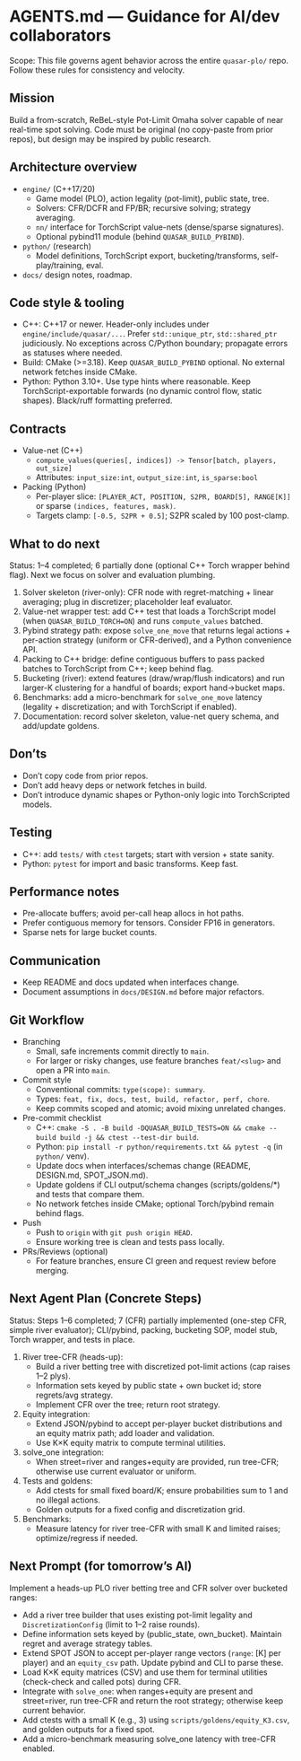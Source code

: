 # AGENTS.md — Guidance for AI/dev collaborators

Scope: This file governs agent behavior across the entire `quasar-plo/` repo. Follow these rules for consistency and velocity.

## Mission
Build a from-scratch, ReBeL-style Pot-Limit Omaha solver capable of near real-time spot solving. Code must be original (no copy-paste from prior repos), but design may be inspired by public research.

## Architecture overview
- `engine/` (C++17/20)
  - Game model (PLO), action legality (pot-limit), public state, tree.
  - Solvers: CFR/DCFR and FP/BR; recursive solving; strategy averaging.
  - `nn/` interface for TorchScript value-nets (dense/sparse signatures).
  - Optional pybind11 module (behind `QUASAR_BUILD_PYBIND`).
- `python/` (research)
  - Model definitions, TorchScript export, bucketing/transforms, self-play/training, eval.
- `docs/` design notes, roadmap.

## Code style & tooling
- C++: C++17 or newer. Header-only includes under `engine/include/quasar/...`. Prefer `std::unique_ptr`, `std::shared_ptr` judiciously. No exceptions across C/Python boundary; propagate errors as statuses where needed.
- Build: CMake (>=3.18). Keep `QUASAR_BUILD_PYBIND` optional. No external network fetches inside CMake.
- Python: Python 3.10+. Use type hints where reasonable. Keep TorchScript-exportable forwards (no dynamic control flow, static shapes). Black/ruff formatting preferred.

## Contracts
- Value-net (C++)
  - `compute_values(queries[, indices]) -> Tensor[batch, players, out_size]`
  - Attributes: `input_size:int`, `output_size:int`, `is_sparse:bool`
- Packing (Python)
  - Per-player slice: `[PLAYER_ACT, POSITION, S2PR, BOARD[5], RANGE[K]]` or sparse `(indices, features, mask)`.
  - Targets clamp: `[-0.5, S2PR + 0.5]`; S2PR scaled by 100 post-clamp.

## What to do next
Status: 1–4 completed; 6 partially done (optional C++ Torch wrapper behind flag). Next we focus on solver and evaluation plumbing.

1) Solver skeleton (river-only): CFR node with regret-matching + linear averaging; plug in discretizer; placeholder leaf evaluator.
2) Value-net wrapper test: add C++ test that loads a TorchScript model (when `QUASAR_BUILD_TORCH=ON`) and runs `compute_values` batched.
3) Pybind strategy path: expose `solve_one_move` that returns legal actions + per-action strategy (uniform or CFR-derived), and a Python convenience API.
4) Packing to C++ bridge: define contiguous buffers to pass packed batches to TorchScript from C++; keep behind flag.
5) Bucketing (river): extend features (draw/wrap/flush indicators) and run larger-K clustering for a handful of boards; export hand→bucket maps.
6) Benchmarks: add a micro-benchmark for `solve_one_move` latency (legality + discretization; and with TorchScript if enabled).
7) Documentation: record solver skeleton, value-net query schema, and add/update goldens.

## Don’ts
- Don’t copy code from prior repos.
- Don’t add heavy deps or network fetches in build.
- Don’t introduce dynamic shapes or Python-only logic into TorchScripted models.

## Testing
- C++: add `tests/` with `ctest` targets; start with version + state sanity.
- Python: `pytest` for import and basic transforms. Keep fast.

## Performance notes
- Pre-allocate buffers; avoid per-call heap allocs in hot paths.
- Prefer contiguous memory for tensors. Consider FP16 in generators.
- Sparse nets for large bucket counts.

## Communication
- Keep README and docs updated when interfaces change.
- Document assumptions in `docs/DESIGN.md` before major refactors.

## Git Workflow
- Branching
  - Small, safe increments commit directly to `main`.
  - For larger or risky changes, use feature branches `feat/<slug>` and open a PR into `main`.
- Commit style
  - Conventional commits: `type(scope): summary`.
  - Types: `feat, fix, docs, test, build, refactor, perf, chore`.
  - Keep commits scoped and atomic; avoid mixing unrelated changes.
- Pre-commit checklist
  - C++: `cmake -S . -B build -DQUASAR_BUILD_TESTS=ON && cmake --build build -j && ctest --test-dir build`.
  - Python: `pip install -r python/requirements.txt && pytest -q` (in `python/` venv).
  - Update docs when interfaces/schemas change (README, DESIGN.md, SPOT_JSON.md).
  - Update goldens if CLI output/schema changes (scripts/goldens/*) and tests that compare them.
  - No network fetches inside CMake; optional Torch/pybind remain behind flags.
- Push
  - Push to `origin` with `git push origin HEAD`.
  - Ensure working tree is clean and tests pass locally.
- PRs/Reviews (optional)
  - For feature branches, ensure CI green and request review before merging.

## Next Agent Plan (Concrete Steps)
Status: Steps 1–6 completed; 7 (CFR) partially implemented (one-step CFR, simple river evaluator); CLI/pybind, packing, bucketing SOP, model stub, Torch wrapper, and tests in place.

1) River tree-CFR (heads-up):
   - Build a river betting tree with discretized pot-limit actions (cap raises 1–2 plys).
   - Information sets keyed by public state + own bucket id; store regrets/avg strategy.
   - Implement CFR over the tree; return root strategy.
2) Equity integration:
   - Extend JSON/pybind to accept per-player bucket distributions and an equity matrix path; add loader and validation.
   - Use K×K equity matrix to compute terminal utilities.
3) solve_one integration:
   - When street=river and ranges+equity are provided, run tree-CFR; otherwise use current evaluator or uniform.
4) Tests and goldens:
   - Add ctests for small fixed board/K; ensure probabilities sum to 1 and no illegal actions.
   - Golden outputs for a fixed config and discretization grid.
5) Benchmarks:
   - Measure latency for river tree-CFR with small K and limited raises; optimize/regress if needed.

## Next Prompt (for tomorrow’s AI)
Implement a heads-up PLO river betting tree and CFR solver over bucketed ranges:
- Add a river tree builder that uses existing pot-limit legality and `DiscretizationConfig` (limit to 1–2 raise rounds).
- Define information sets keyed by (public_state, own_bucket). Maintain regret and average strategy tables.
- Extend SPOT JSON to accept per-player range vectors (`range`: [K] per player) and an `equity_csv` path. Update pybind and CLI to parse these.
- Load K×K equity matrices (CSV) and use them for terminal utilities (check-check and called pots) during CFR.
- Integrate with `solve_one`: when ranges+equity are present and street=river, run tree-CFR and return the root strategy; otherwise keep current behavior.
- Add ctests with a small K (e.g., 3) using `scripts/goldens/equity_K3.csv`, and golden outputs for a fixed spot.
- Add a micro-benchmark measuring solve_one latency with tree-CFR enabled.
